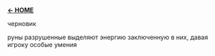 [**← HOME**](README.md)

черновик

руны разрушенные выделяют энергию заключенную в них, давая игроку особые умения
